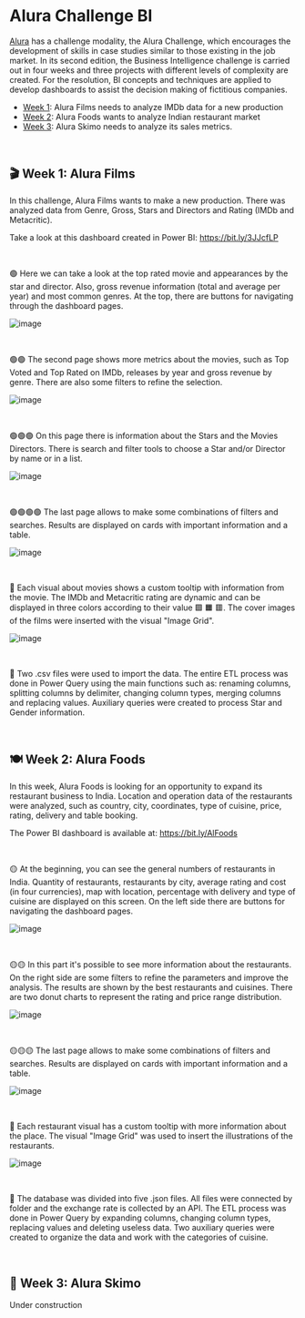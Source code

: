 # Alura Challenge BI

[Alura](https://www.alura.com.br/) has a challenge modality, the Alura Challenge, which encourages the development of skills in case studies similar to those existing in the job market. In its second edition, the Business Intelligence challenge is carried out in four weeks and three projects with different levels of complexity are created. For the resolution, BI concepts and techniques are applied to develop dashboards to assist the decision making of fictitious companies.

- [Week 1](https://github.com/marcelohansen/Alura-Challenge-BI#clapper-week-1-alura-films): Alura Films needs to analyze IMDb data for a new production
- [Week 2](https://github.com/marcelohansen/Alura-Challenge-BI/#plate_with_cutlery-week-2-alura-foods): Alura Foods wants to analyze Indian restaurant market
- [Week 3](https://github.com/marcelohansen/Alura-Challenge-BI/#icecream-week-3-alura-skimo): Alura Skimo needs to analyze its sales metrics.

&nbsp;
&nbsp;
   
## 🎬 Week 1: Alura Films
In this challenge, Alura Films wants to make a new production. There was analyzed data from Genre, Gross, Stars and Directors and Rating (IMDb and Metacritic).

Take a look at this dashboard created in Power BI: https://bit.ly/3JJcfLP

&nbsp;
&nbsp;

🟢 Here we can take a look at the top rated movie and appearances by the star and director. Also, gross revenue information (total and average per year) and most common genres. At the top, there are buttons for navigating through the dashboard pages.

![image](https://user-images.githubusercontent.com/98857817/156354623-38ead1e4-1bd8-432c-8cd0-b18b0624be57.png)

&nbsp;
&nbsp;
&nbsp;
&nbsp;

🟢🟢 The second page shows more metrics about the movies, such as Top Voted and Top Rated on IMDb, releases by year and gross revenue by genre. There are also some filters to refine the selection.

![image](https://user-images.githubusercontent.com/98857817/156372678-fda7b2f8-b5d7-4748-9c1f-7dd87c6bad65.png)

&nbsp;
&nbsp;
&nbsp;
&nbsp;

🟢🟢🟢 On this page there is information about the Stars and the Movies Directors. There is search and filter tools to choose a Star and/or Director by name or in a list.

![image](https://user-images.githubusercontent.com/98857817/156376444-ee444ac7-7291-43ba-bf88-23e9189fc7f5.png)

&nbsp;
&nbsp;
&nbsp;
&nbsp;

🟢🟢🟢🟢 The last page allows to make some combinations of filters and searches. Results are displayed on cards with important information and a table.

![image](https://user-images.githubusercontent.com/98857817/156377654-63a666a6-39e4-49b8-bc96-8361a975a262.png)

&nbsp;
&nbsp;
&nbsp;
&nbsp;

🔶 Each visual about movies shows a custom tooltip with information from the movie. The IMDb and Metacritic rating are dynamic and can be displayed in three colors according to their value 🟩 🟧 🟥. The cover images of the films were inserted with the visual "Image Grid".

![image](https://user-images.githubusercontent.com/98857817/156380188-ee46debf-d033-41ef-bc33-e8e81d1c1bbe.png)

&nbsp;
&nbsp;
&nbsp;
&nbsp;

🔶 Two .csv files were used to import the data. The entire ETL process was done in Power Query using the main functions such as: renaming columns, splitting columns by delimiter, changing column types, merging columns and replacing values. Auxiliary queries were created to process Star and Gender information.

&nbsp;
&nbsp;
&nbsp;
&nbsp;

## 🍽️ Week 2: Alura Foods

In this week, Alura Foods is looking for an opportunity to expand its restaurant business to India. Location and operation data of the restaurants were analyzed, such as country, city, coordinates, type of cuisine, price, rating, delivery and table booking.

The Power BI dashboard is available at: https://bit.ly/AlFoods

&nbsp;
&nbsp;

🟡 At the beginning, you can see the general numbers of restaurants in India. Quantity of restaurants, restaurants by city, average rating and cost (in four currencies), map with location, percentage with delivery and type of cuisine are displayed on this screen. On the left side there are buttons for navigating the dashboard pages.

![image](https://user-images.githubusercontent.com/98857817/156609939-711cdf2c-857c-46a7-9e7e-440727f8236d.png)


&nbsp;
&nbsp;
&nbsp;
&nbsp;

🟡🟡 In this part it's possible to see more information about the restaurants. On the right side are some filters to refine the parameters and improve the analysis. The results are shown by the best restaurants and cuisines. There are two donut charts to represent the rating and price range distribution.

![image](https://user-images.githubusercontent.com/98857817/156610020-82cab32f-dab3-491a-8b60-8b79b13c6538.png)


&nbsp;
&nbsp;
&nbsp;
&nbsp;

🟡🟡🟡 The last page allows to make some combinations of filters and searches. Results are displayed on cards with important information and a table.

![image](https://user-images.githubusercontent.com/98857817/156610369-95d647ba-851b-4198-8e5b-0b5b7e9598ee.png)


&nbsp;
&nbsp;
&nbsp;
&nbsp;

🔷 Each restaurant visual has a custom tooltip with more information about the place. The visual "Image Grid" was used to insert the illustrations of the restaurants.

![image](https://user-images.githubusercontent.com/98857817/156641736-95f510b2-54e1-45fd-be3f-1ff3eaf0abfc.png)

&nbsp;
&nbsp;
&nbsp;
&nbsp;

🔷 The database was divided into five .json files. All files were connected by folder and the exchange rate is collected by an API. The ETL process was done in Power Query by expanding columns, changing column types, replacing values and deleting useless data. Two auxiliary queries were created to organize the data and work with the categories of cuisine.

&nbsp;
&nbsp;
&nbsp;
&nbsp;

## 🍦 Week 3: Alura Skimo
Under construction

